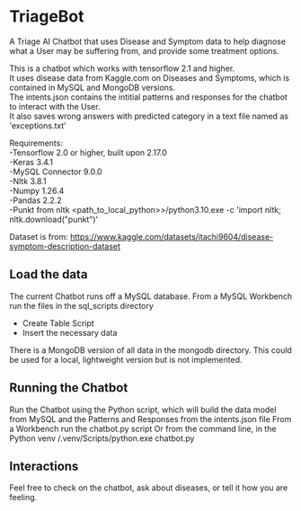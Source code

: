 # TriageBot
A Triage AI Chatbot that uses Disease and Symptom data to help diagnose what a User may be suffering from, and provide some treatment options.

This is a chatbot which works with tensorflow 2.1 and higher.<br>
It uses disease data from Kaggle.com on Diseases and Symptoms, which is contained in MySQL and MongoDB versions.<br>
The intents.json contains the intitial patterns and responses for the chatbot to interact with the User.<br>
It also saves wrong answers with predicted category in a text file named as 'exceptions.txt'

Requirements:<br>
-Tensorflow 2.0 or higher, built upon 2.17.0<br>
-Keras 3.4.1<br>
-MySQL Connector 9.0.0<br>
-Nltk 3.8.1<br>
-Numpy 1.26.4<br>
-Pandas 2.2.2<br>
-Punkt from nltk 
<path_to_local_python>>/python3.10.exe -c 'import nltk; nltk.download("punkt")'

Dataset is from: https://www.kaggle.com/datasets/itachi9604/disease-symptom-description-dataset

## Load the data
The current Chatbot runs off a MySQL database.
From a MySQL Workbench run the files in the sql_scripts directory
- Create Table Script
- Insert the necessary data

There is a MongoDB version of all data in the mongodb directory.
This could be used for a local, lightweight version but is not implemented.

## Running the Chatbot
Run the Chatbot using the Python script, which will build the data model from MySQL and the Patterns and Responses from the intents.json file
From a Workbench run the chatbot.py script
Or from the command line, in the Python venv
<path>/.venv/Scripts/python.exe chatbot.py

## Interactions
Feel free to check on the chatbot, ask about diseases, or tell it how you are feeling.